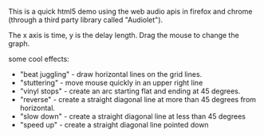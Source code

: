 This is a quick html5 demo using the web audio apis in firefox and chrome 
(through a third party library called "Audiolet").

The x axis is time, y is the delay length.  Drag the mouse to change the graph.

some cool effects:

* "beat juggling" - draw horizontal lines on the grid lines.
* "stuttering" - move mouse quickly in an upper right line
* "vinyl stops" - create an arc starting flat and ending at 45 degrees.
* "reverse" - create a straight diagonal line at more than 45 degrees from horizontal.
* "slow down" - create a straight diagonal line at less than 45 degrees
* "speed up" - create a straight diagonal line pointed down
